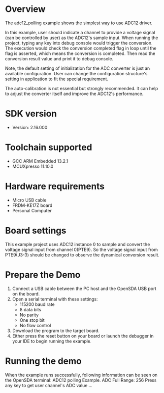 Overview
========

The adc12_polling example shows the simplest way to use ADC12 driver.

In this example, user should indicate a channel to provide a voltage signal (can be controlled by user) as the ADC12's sample input.
When running the project, typing any key into debug console would trigger the conversion. The execution would check the conversion completed flag in loop until the flag is asserted, which means the conversion is completed. Then read the conversion result value and print it to debug console.

Note, the default setting of initialization for the ADC converter is just an available configuration. User can change the
configuration structure's setting in application to fit the special requirement.

The auto-calibration is not essential but strongly recommended. It can help to adjust the converter itself and improve the
ADC12's performance.


SDK version
===========
- Version: 2.16.000

Toolchain supported
===================
- GCC ARM Embedded  13.2.1
- MCUXpresso  11.10.0

Hardware requirements
=====================
- Micro USB cable
- FRDM-KE17Z board
- Personal Computer

Board settings
==============
This example project uses ADC12 instance 0 to sample and convert the voltage signal input from channel 0(PTE9).
So the voltage signal input from PTE9(J3-3) should be changed to observe the dynamical conversion result.

Prepare the Demo
================
1. Connect a USB cable between the PC host and the OpenSDA USB port on the board.
2. Open a serial terminal with these settings:
    - 115200 baud rate
    - 8 data bits
    - No parity
    - One stop bit
    - No flow control
3. Download the program to the target board.
4. Either press the reset button on your board or launch the debugger in your IDE to begin running the example.

Running the demo
================
When the example runs successfully, following information can be seen on the OpenSDA terminal:
ADC12 polling Example.
ADC Full Range: 256
Press any key to get user channel's ADC value ...
